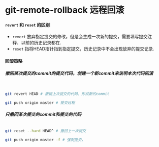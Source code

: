 # git-remote-rollback 远程回滚


#### `revert` 和 `reset` 的区别

- `revert`  放弃指定提交的修改，但是会生成一次新的提交，需要填写提交注释，以前的历史记录都在.
-  `reset` 指将HEAD指针指到指定提交，历史记录中不会出现放弃的提交记录.


#### 回滚策略

##### 撤回某次提交的commit的提交代码，创建一个新commit来说明本次代码回滚

```bash


git revert HEAD # 撤销上次提交的代码，形成新的commit

git push origin master # 提交远程

```




##### 只撤回某次提交的commit和提交的代码


```bash

git reset --hard HEAD^ # 撤回上一次提交

git push origin master -f # 强制提交，


```